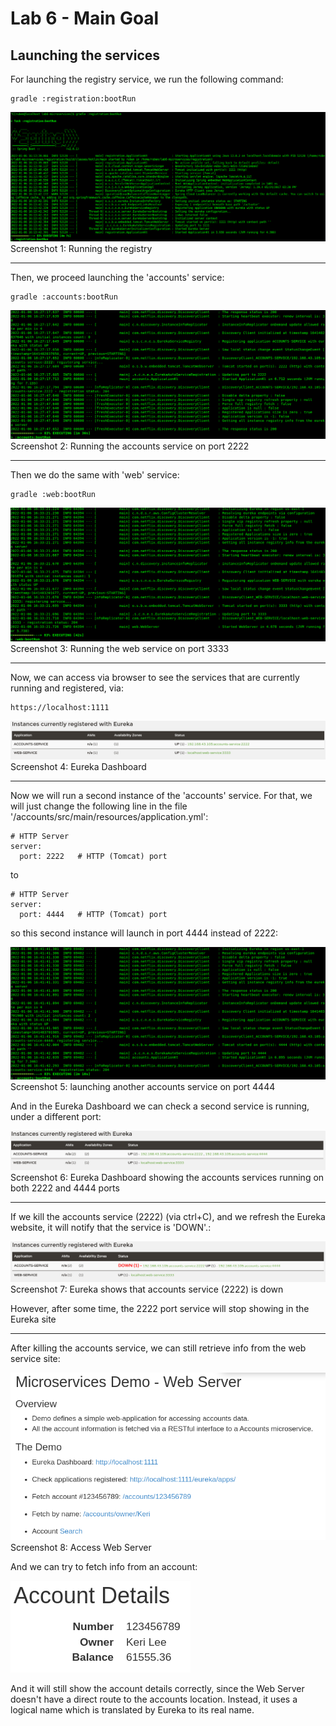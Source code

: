 # Lab 6 - Main Goal

## Launching the services

For launching the registry service, we run the following command:

```
gradle :registration:bootRun
```

![](screenshots/registry.png)
Screenshot 1: Running the registry

---

Then, we proceed launching the 'accounts' service:

```
gradle :accounts:bootRun
```

![](screenshots/accounts.png)
Screenshot 2: Running the accounts service on port 2222

---

Then we do the same with 'web' service:

```
gradle :web:bootRun
```

![](screenshots/web.png)
Screenshot 3: Running the web service on port 3333

---

Now, we can access via browser to see the services that are currently running and registered, via:

``` 
https://localhost:1111
```
![](screenshots/eureka1.png)
Screenshot 4: Eureka Dashboard

---

Now we will run a second instance of the 'accounts' service. For that, we will just change the following line in the file '/accounts/src/main/resources/application.yml':

```
# HTTP Server
server:
  port: 2222   # HTTP (Tomcat) port
```

to

```
# HTTP Server
server:
  port: 4444   # HTTP (Tomcat) port
```

so this second instance will launch in port 4444 instead of 2222:

![](screenshots/accounts2.png)
Screenshot 5: launching another accounts service on port 4444

And in the Eureka Dashboard we can check a second service is running, under a different port:

![](screenshots/eureka2.png)
Screenshot 6: Eureka Dashboard showing the accounts services running on both 2222 and 4444 ports

---

If we kill the accounts service (2222) (via ctrl+C), and we refresh the Eureka website, it will notify that the service is 'DOWN'.:

![](screenshots/eureka3.png)
Screenshot 7: Eureka shows that accounts service (2222) is down

However, after some time, the 2222 port service will stop showing in the Eureka site

---

After killing the accounts service, we can still retrieve info from the web service site:

![](screenshots/webSite1.png)
Screenshot 8: Access Web Server

And we can try to fetch info from an account:

![](screenshots/accountDetails.png)

And it will still show the account details correctly, since the Web Server doesn't have a direct route to the accounts location. Instead, it uses a logical name which is translated by Eureka to its real name.